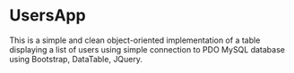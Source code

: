# UsersApp

This is a simple and clean object-oriented implementation of a table displaying a list of users using simple connection to PDO MySQL database using Bootstrap, DataTable, JQuery. 
